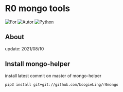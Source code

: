 # R0 mongo tools
[![For](https://img.shields.io/badge/for-mongo-%2355efc4)]()
[![Autor](https://img.shields.io/badge/Autor-r0-%23f0908d)]()
[![Python](https://img.shields.io/badge/python-3.6%7C3.7%7C3.8%7C3.9-%230984e3)]()

## About
update: 2021/08/10

## Install mongo-helper
install latest commit on master of mongo-helper

```
pip3 install git+git://github.com/boogieLing/r0mongo
```
